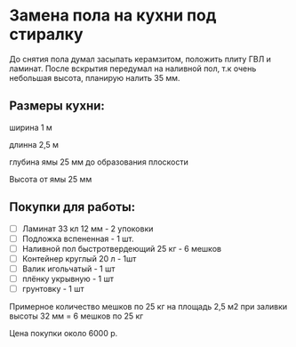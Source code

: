 # Замена пола на кухни под стиралку

До снятия пола думал засыпать керамзитом, положить плиту ГВЛ и ламинат. После вскрытия передумал на наливной пол, т.к очень небольшая высота, планирую налить 35 мм.

## Размеры кухни:

ширина 1 м

длинна 2,5 м

глубина ямы 25 мм до образования плоскости

Высота от ямы 25 мм

## Покупки для работы:

* [ ] Ламинат 33 кл 12 мм - 2 упоковки
* [ ] Подложка вспененная  - 1 шт.
* [ ] Наливной пол быстротвердеющий 25 кг - 6 мешков 
* [ ] Контейнер круглый 20 л - 1шт
* [ ] Валик игольчатый - 1 шт
* [ ] плёнку укрывную - 1 шт
* [ ] грунтовку - 1 шт

Примерное количество мешков по 25 кг на площадь 2,5 м2 при заливки высоты 32 мм = 6 мешков  по 25 кг

Цена покупки около 6000 р.

